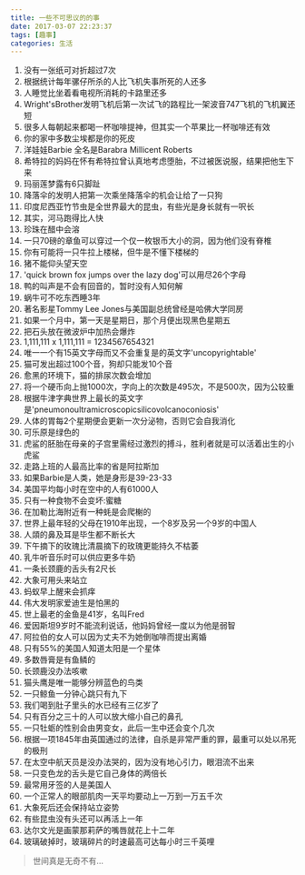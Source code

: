 ```yaml
---
title: 一些不可思议的的事
date: 2017-03-07 22:23:37
tags: [趣事]
categories: 生活
---
```


1. 没有一张纸可对折超过7次
2. 根据统计每年骡仔所杀的人比飞机失事所死的人还多
3. 人睡觉比坐着看电视所消耗的卡路里还多
4. Wright'sBrother发明飞机后第一次试飞的路程比一架波音747飞机的飞机翼还短
5. 很多人每朝起来都喝一杯咖啡提神，但其实一个苹果比一杯咖啡还有效
6. 你的家中多数尘埃都是你的死皮
7. 洋娃娃Barbie 全名是Barabra Millicent Roberts
8. 希特拉的妈妈在怀有希特拉曾认真地考虑堕胎，不过被医说服，结果把他生下来
9. 玛丽莲梦露有6只脚趾
10. 降落伞的发明人把第一次乘坐降落伞的机会让给了一只狗
11. 印度尼西亚竹节虫是全世界最大的昆虫，有些光是身长就有一呎长
12. 其实，河马跑得比人快
13. 珍珠在醋中会溶
14. 一只70磅的章鱼可以穿过一个仅一枚银币大小的洞，因为他们没有脊椎
15. 你有可能将一只牛拉上楼梯，但牛是不懂下楼梯的
16. 猪不能仰头望天空
17. 'quick brown fox jumps over the lazy dog'可以用尽26个字母
18. 鸭的叫声是不会有回音的，暂时没有人知何解
19. 蜗牛可不吃东西睡3年
20. 著名影星Tommy Lee Jones与美国副总统曾经是哈佛大学同房
21. 如果一个月中，第一天是星期日，那个月便出现黑色星期五
22. 把石头放在微波炉中加热会爆炸
23. 1,111,111 x 1,111,111 = 1234567654321
24. 唯一一个有15英文字母而又不会重复是的英文字'uncopyrightable'
25. 猫可发出超过100个音，狗却只能发10个音
26. 愈黑的环境下，猫的排尿次数会增加
27. 将一个硬币向上抛1000次，字向上的次数是495次，不是500次，因为公较重
28. 根据牛津字典世界上最长的英文字是'pneumonoultramicroscopicsilicovolcanoconiosis'
29. 人体的胃每2个星期便会更新一次分泌物，否则它会自我消化
30. 可乐原是绿色的
31. 虎鲨的胚胎在母亲的子宫里需经过激烈的搏斗，胜利者就是可以活着出生的小虎鲨
32. 走路上班的人最高比率的省是阿拉斯加
33. 如果Barbie是人类，她是身形是39-23-33
34. 美国平均每小时在空中的人有61000人
35. 只有一种食物不会变坏:蜜糖
36. 在加勒比海附近有一种蚝是会爬榭的
37. 世界上最年轻的父母在1910年出现，一个8岁及另一个9岁的中国人
38. 人顃的鼻及耳是毕生都不断长大
39. 下午摘下的玫瑰比清晨摘下的玫瑰更能持久不枯萎
40. 乳牛听音乐时可以供应更多牛奶
41. 一条长颈鹿的舌头有2尺长
42. 大象可用头来站立
43. 蚂蚁早上醒来会抓痒
44. 伟大发明家爱迪生是怕黑的
45. 世上最老的金鱼是41岁，名叫Fred
46. 爱因斯坦9岁时不能流利说话，他妈妈曾经一度以为他是弱智
47. 阿拉伯的女人可以因为丈夫不为她倒咖啡而提出离婚
48. 只有55%的美国人知道太阳是一个星体
49. 多数唇膏是有鱼鳞的
50. 长颈鹿没办法咳嗽
51. 猫头鹰是唯一能够分辨蓝色的鸟类
52. 一只鲸鱼一分钟心跳只有九下
53. 我们喝到肚子里头的水已经有三亿岁了
54. 只有百分之三十的人可以放大缩小自己的鼻孔
55. 一只牡蛎的性别会由男变女，此后一生中还会变个几次
56. 根据一项1845年由英国通过的法律，自杀是非常严重的罪，最重可以处以吊死的极刑
57. 在太空中航天员是没办法哭的，因为没有地心引力，眼泪流不出来
58. 一只变色龙的舌头是它自己身体的两倍长
59. 最常用牙签的人是美国人
60. 一个正常人的眼部肌肉一天平均要动上一万到一万五千次
61. 大象死后还会保持站立姿势
62. 有些昆虫没有头还可以再活上一年
63. 达尔文光是画蒙那莉萨的嘴唇就花上十二年
64. 玻璃破掉时，玻璃碎片的时速最高可达每小时三千英哩

> 世间真是无奇不有...